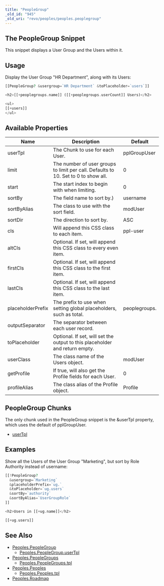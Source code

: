 ```yaml
---
title: "PeopleGroup"
_old_id: "945"
_old_uri: "revo/peoples/peoples.peoplegroup"
---
```


## The PeopleGroup Snippet

This snippet displays a User Group and the Users within it.

## Usage

Display the User Group "HR Department", along with its Users:

``` php
[[PeopleGroup? &usergroup=`HR Department` &toPlaceholder=`users`]]

<h2>[[+peoplegroups.name]] ([[+peoplegroups.userCount]] Users)</h2>

<ul>
[[+users]]
</ul>
```

## Available Properties

| Name              | Description                                                                        | Default       |
| ----------------- | ---------------------------------------------------------------------------------- | ------------- |
| userTpl           | The Chunk to use for each User.                                                    | pplGroupUser  |
| limit             | The number of user groups to limit per call. Defaults to 10. Set to 0 to show all. | 0             |
| start             | The start index to begin with when limiting.                                       | 0             |
| sortBy            | The field name to sort by.)                                                        | username      |
| sortByAlias       | The class to use with the sort field.                                              | modUser       |
| sortDir           | The direction to sort by.                                                          | ASC           |
| cls               | Will append this CSS class to each item.                                           | ppl-user      |
| altCls            | Optional. If set, will append this CSS class to every even item.                   |               |
| firstCls          | Optional. If set, will append this CSS class to the first item.                    |               |
| lastCls           | Optional. If set, will append this CSS class to the last item.                     |               |
| placeholderPrefix | The prefix to use when setting global placeholders, such as total.                 | peoplegroups. |
| outputSeparator   | The separator between each user record.                                            |               |
| toPlaceholder     | Optional. If set, will set the output to this placeholder and return empty.        |               |
| userClass         | The class name of the Users object.                                                | modUser       |
| getProfile        | If true, will also get the Profile fields for each User.                           | 0             |
| profileAlias      | The class alias of the Profile object.                                             | Profile       |

## PeopleGroup Chunks

The only chunk used in the PeopleGroup snippet is the &userTpl property, which uses the default of pplGroupUser.

- [userTpl](extras/peoples/peoples.peoplegroup/peoples.peoplegroup.usertpl "Peoples.PeopleGroup.userTpl")

## Examples

Show all the Users of the User Group "Marketing", but sort by Role Authority instead of username:

``` php
[[!PeopleGroup?
  &usergroup=`Marketing`
  &placeholderPrefix=`ug.`
  &toPlaceholder=`ug.users`
  &sortBy=`authority`
  &sortByAlias=`UserGroupRole`
]]

<h2>Users in [[+ug.name]]</h2>

[[+ug.users]]
```

## See Also

- [Peoples.PeopleGroup](extras/peoples/peoples.peoplegroup)
    - [Peoples.PeopleGroup.userTpl](extras/peoples/peoples.peoplegroup/peoples.peoplegroup.usertpl)
- [Peoples.PeopleGroups](extras/peoples/peoples.peoplegroups)
    - [Peoples.PeopleGroups.tpl](extras/peoples/peoples.peoplegroups/peoples.peoplegroups.tpl)
- [Peoples.Peoples](extras/peoples/peoples.peoples)
    - [Peoples.Peoples.tpl](extras/peoples/peoples.peoples/peoples.peoples.tpl)
- [Peoples.Roadmap](extras/peoples/peoples.roadmap)
